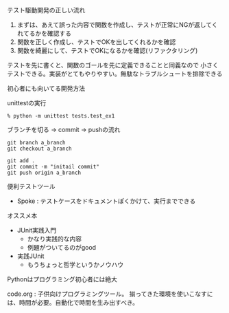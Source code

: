 テスト駆動開発の正しい流れ
1. まずは、あえて誤った内容で関数を作成し、テストが正常にNGが返してくれてるかを確認する
2. 関数を正しく作成し、テストでOKを出してくれるかを確認
3. 関数を綺麗にして、テストでOKになるかを確認(リファクタリング)

テストを先に書くと、関数のゴールを先に定義できることと同義なので
小さくテストできる。実装がとてもやりやすい。無駄なトラブルシュートを排除できる

初心者にも向いてる開発方法


unittestの実行
```
% python -m unittest tests.test_ex1
```

ブランチを切る -> commit -> pushの流れ

```
git branch a_branch
git checkout a_branch

git add .
git commit -m "initail commit"
git push origin a_branch
```

便利テストツール
- Spoke : テストケースをドキュメントぽくかけて、実行までできる

オススメ本
- JUnit実践入門
    - かなり実践的な内容
    - 例題がついてるのがgood
- 実践JUnit
    - もうちょっと哲学というかノウハウ

Pythonはプログラミング初心者には絶大

code.org : 子供向けプログラミングツール。
揃ってきた環境を使いこなすには、時間が必要。自動化で時間を生み出すべき。
